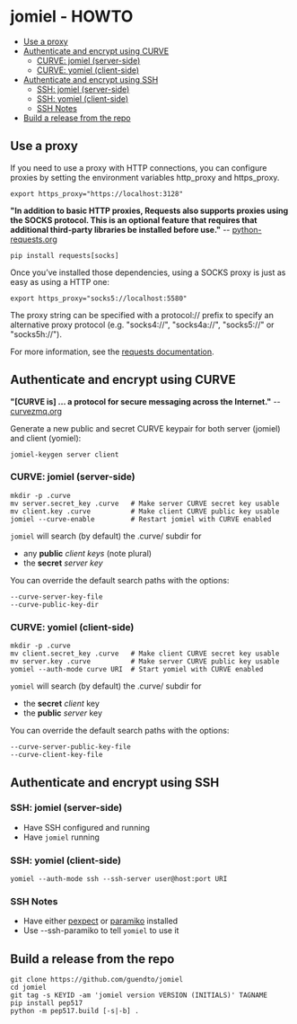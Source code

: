 # jomiel - HOWTO

<!-- vim-markdown-toc GFM -->

- [Use a proxy](#use-a-proxy)
- [Authenticate and encrypt using CURVE](#authenticate-and-encrypt-using-curve)
  - [CURVE: jomiel (server-side)](#curve-jomiel-server-side)
  - [CURVE: yomiel (client-side)](#curve-yomiel-client-side)
- [Authenticate and encrypt using SSH](#authenticate-and-encrypt-using-ssh)
  - [SSH: jomiel (server-side)](#ssh-jomiel-server-side)
  - [SSH: yomiel (client-side)](#ssh-yomiel-client-side)
  - [SSH Notes](#ssh-notes)
- [Build a release from the repo](#build-a-release-from-the-repo)

<!-- vim-markdown-toc -->

## Use a proxy

If you need to use a proxy with HTTP connections, you can configure
proxies by setting the environment variables http_proxy and https_proxy.

```shell
export https_proxy="https://localhost:3128"
```

**"In addition to basic HTTP proxies, Requests also supports proxies
using the SOCKS protocol. This is an optional feature that requires that
additional third-party libraries be installed before use."** --
[python-requests.org]

```shell
pip install requests[socks]
```

Once you’ve installed those dependencies, using a SOCKS proxy is just as
easy as using a HTTP one:

```shell
export https_proxy="socks5://localhost:5580"
```

The proxy string can be specified with a protocol:// prefix to specify
an alternative proxy protocol (e.g. "socks4://", "socks4a://",
"socks5://" or "socks5h://").

For more information, see the [requests documentation].

## Authenticate and encrypt using CURVE

**"[CURVE is] ... a protocol for secure messaging across the
Internet."** -- [curvezmq.org]

Generate a new public and secret CURVE keypair for both server (jomiel)
and client (yomiel):

```shell
jomiel-keygen server client
```

### CURVE: jomiel (server-side)

```shell
mkdir -p .curve
mv server.secret_key .curve   # Make server CURVE secret key usable
mv client.key .curve          # Make client CURVE public key usable
jomiel --curve-enable         # Restart jomiel with CURVE enabled
```

`jomiel` will search (by default) the .curve/ subdir for

- any **public** _client keys_ (note plural)
- the **secret** _server key_

You can override the default search paths with the options:

```plaintext
--curve-server-key-file
--curve-public-key-dir
```

### CURVE: yomiel (client-side)

```shell
mkdir -p .curve
mv client.secret_key .curve   # Make client CURVE secret key usable
mv server.key .curve          # Make server CURVE public key usable
yomiel --auth-mode curve URI  # Start yomiel with CURVE enabled
```

`yomiel` will search (by default) the .curve/ subdir for

- the **secret** _client_ key
- the **public** _server_ key

You can override the default search paths with the options:

```plaintext
--curve-server-public-key-file
--curve-client-key-file
```

## Authenticate and encrypt using SSH

### SSH: jomiel (server-side)

- Have SSH configured and running
- Have `jomiel` running

### SSH: yomiel (client-side)

```shell
yomiel --auth-mode ssh --ssh-server user@host:port URI
```

### SSH Notes

- Have either [pexpect] or [paramiko](recommended) installed
- Use --ssh-paramiko to tell `yomiel` to use it

## Build a release from the repo

```shell
git clone https://github.com/guendto/jomiel
cd jomiel
git tag -s KEYID -am 'jomiel version VERSION (INITIALS)' TAGNAME
pip install pep517
python -m pep517.build [-s|-b] .
```

[pexpect]: https://pypi.org/project/pexpect/
[paramiko]: https://pypi.org/project/paramiko/
[python-requests.org]: https://2.python-requests.org/
[requests documentation]: https://2.python-requests.org/en/master/user/advanced/#proxies
[curvezmq.org]: http://curvezmq.org
